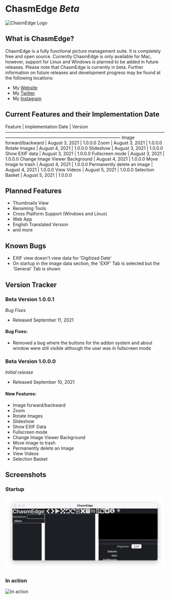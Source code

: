 # ChasmEdge *Beta*
![ChasmEdge Logo]()
## What is ChasmEdge?
ChasmEdge is a fully functional picture management suite. It is completely free and open source. Currently ChasmEdge is only available for Mac, however, support for Linux and Windows is planned to be added in future releases. Please note that ChasmEdge is currently in beta. Further information on future releases and development progress may be found at the following locations:

* My [Website](https://www.maxjacobi.com)
* My [Twitter](https://www.twitter.com/lagoltech)
* My [Instagram](https://www.instagram.com/lagoltech)

## Current Features and their Implementation Date
Feature                        | Implementation Date | Version
——————————————————————————————————————————————————————————————
Image forward/backward         | August 3, 2021      | 1.0.0.0
Zoom                           | August 3, 2021      | 1.0.0.0
Rotate Images                  | August 4, 2021      | 1.0.0.0
Slideshow                      | August 3, 2021      | 1.0.0.0
Show EXIF data                 | August 3, 2021      | 1.0.0.0
Fullscreen mode                | August 3, 2021      | 1.0.0.0
Change Image Viewer Background | August 4, 2021      | 1.0.0.0
Move Image to trash            | August 4, 2021      | 1.0.0.0
Permanently delete an image    | August 4, 2021      | 1.0.0.0
View Videos                    | August 5, 2021      | 1.0.0.0
Selection Basket               | August 5, 2021      | 1.0.0.0
## Planned Features
* Thumbnails View
* Renaming Tools
* Cross Platform Support (Windows and Linux)
* Web App
* English Translated Version
* and more

## Known Bugs
* EXIF view doesn't view data for 'Digitized Date'
* On startup in the image data section, the 'EXIF' Tab is selected but the 'General' Tab is shown

## Version Tracker
### Beta Version 1.0.0.1
*Bug Fixes*

* Released September 11, 2021

#### Bug Fixes:
* Removed a bug where the buttons for the addon system and about window were still visible although the user was in fullscreen mode

### Beta Version 1.0.0.0
*Initial release*

* Released September 10, 2021

#### New Features:
* Image forward/backward
* Zoom
* Rotate Images
* Slideshow
* Show EXIF Data
* Fullscreen mode
* Change Image Viewer Background
* Move image to trash
* Permanently delete an Image
* View Videos
* Selection Basket

## Screenshots
### Startup
![Startup](https://github.com/lagol/ChasmEdge/blob/main/screenshots/startscreen.png)
### In action
![In action](https://github.com/lagol/ChasmEdge/blob/main/screenshots/content.png)
